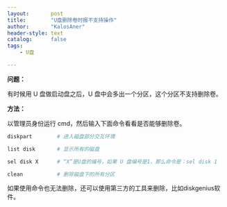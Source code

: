 ```yaml
---
layout:       post
title:        "U盘删除卷时报不支持操作"
author:       "KalosAner"
header-style: text
catalog:      false
tags:
    - U盘

---
```


**问题：**

有时候用 U 盘做启动盘之后，U 盘中会多出一个分区，这个分区不支持删除卷。

**方法：**

以管理员身份运行 cmd，然后输入下面命令看看是否能够删除卷。

```powershell
diskpart		# 进入磁盘部分交互环境

list disk		# 显示所有的磁盘

sel disk X		# “X”是U盘的编号，如果 U 盘编号是1，那么命令是：sel disk 1

clean			# 删除磁盘下的所有分区
```

如果使用命令也无法删除，还可以使用第三方的工具来删除，比如diskgenius软件。

